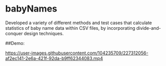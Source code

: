 # babyNames
Developed a variety of different methods and test cases that calculate statistics of baby name data within CSV files, by incorporating divide-and-conquer design techniques.

##Demo:



https://user-images.githubusercontent.com/104235709/227312056-af2ec141-2e6a-421f-92da-b9ff62344083.mp4

